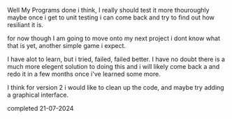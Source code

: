 Well My Programs done i think, I really should test it more thouroughly maybe once i get to unit testing i can come back and try to find out how resiliant it is. 

for now though I am going to move onto my next project i dont know what that is yet, another simple game i expect. 

I have alot to learn, but i tried, failed, failed better. I have no doubt there is a much more elegent solution to doing this and i will likely come back a and redo it in a few months once i've learned some more. 

I think for version 2 i would like to clean up the code, and maybe try adding a graphical interface. 

completed 21-07-2024
